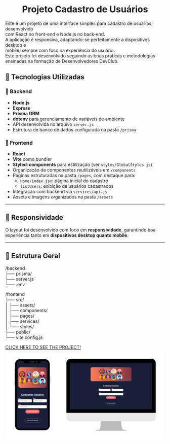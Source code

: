 <h1 align="center">Projeto Cadastro de Usuários</h1>
<p>Este é um projeto de uma interface simples para cadastro de usuários, desenvolvido
<br>
com React no front-end e Node.js no back-end.
<br>
A aplicação é responsiva, adaptando-se perfeitamente a dispositivos desktop e
<br>
mobile, sempre com foco na experiência do usuário.
<br>
Este projeto foi desenvolvido seguindo as boas práticas e metodologias
<br>
ensinadas na formação de Desenvolvedores DevClub.
</p>

## 🚀 Tecnologias Utilizadas

### 🔧 Backend
- **Node.js**
- **Express**
- **Prisma ORM**
- **dotenv** para gerenciamento de variáveis de ambiente
- API desenvolvida no arquivo `server.js`
- Estrutura de banco de dados configurada na pasta `/prisma`

### 🎨 Frontend
- **React**
- **Vite** como bundler
- **Styled-components** para estilização (ver `styles/GlobalStyles.js`)
- Organização de componentes reutilizáveis em `/components`
- Páginas estruturadas na pasta `/pages`, com destaque para:
  - `Home/index.jsx`: página inicial do cadastro
  - `listUsers`: exibição de usuários cadastrados
- Integração com backend via `services/api.js`
- Assets e imagens organizados na pasta `/assets`

---

## 📱 Responsividade
O layout foi desenvolvido com foco em **responsividade**, garantindo boa experiência tanto em **dispositivos desktop quanto mobile**.

---

## 📁 Estrutura Geral

/backend<br>
├── prisma/<br>
├── server.js<br>
└── .env<br>

/frontend<br>
├── src/<br>
│ ├── assets/<br>
│ ├── components/<br>
│ ├── pages/<br>
│ ├── services/<br>
│ └── styles/<br>
├── public/<br>
└── vite.config.js<br>

<a href="https://cadastro-usuarios-ivory.vercel.app/">CLICK HERE TO SEE THE PROJECT!</a>
<img src="https://raw.githubusercontent.com/crixsanti/cadastro-usuarios/refs/heads/main/cadastro-usuarios.png">

